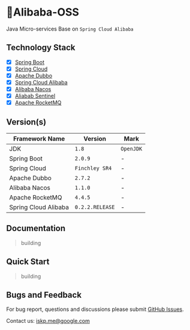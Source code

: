 # 🥳Alibaba-OSS
Java Micro-services Base on `Spring Cloud Alibaba`

## Technology Stack

- [x] [Spring Boot](https://spring.io/projects/spring-boot)
- [x] [Spring Cloud](http://spring.io/projects/spring-cloud)
- [x] [Apache Dubbo](http://dubbo.apache.org/en-us/)
- [x] [Spring Cloud Alibaba](https://github.com/spring-cloud-incubator/spring-cloud-alibaba)
- [x] [Alibaba Nacos](http://nacos.io)
- [x] [Aliabab Sentinel](https://github.com/alibaba/Sentinel)
- [x] [Apache RocketMQ](http://rocketmq.apache.org)

## Version(s)

| Framework Name | Version | Mark |
| --- | --- | --- |
| JDK | `1.8` | `OpenJDK` |
| Spring Boot | `2.0.9` | -  |
| Spring Cloud | `Finchley SR4` | -  |
| Apache Dubbo | `2.7.2` | -  |
| Alibaba Nacos | `1.1.0` | -  |
| Apache RocketMQ | `4.4.5` | -  |
| Spring Cloud Alibaba | `0.2.2.RELEASE` | -  |


## Documentation

> building

## Quick Start

> building

## Bugs and Feedback

For bug report, questions and discussions please submit [GitHub Issues](https://github.com/misselvexu/alibaba-oss/issues).

Contact us: iskp.me@google.com
